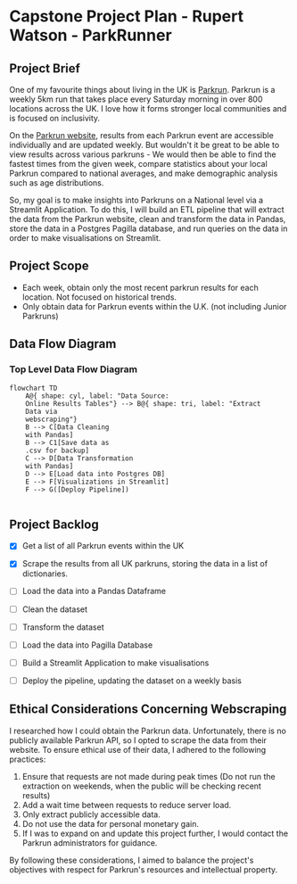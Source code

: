 # Capstone Project Plan - Rupert Watson - ParkRunner

## Project Brief

One of my favourite things about living in the UK is [Parkrun](https://www.parkrun.org.uk/). Parkrun is a weekly 5km run that takes place every Saturday morning in over 800 locations across the UK. I love how it forms stronger local communities and is focused on inclusivity. 

On the [Parkrun website](https://www.parkrun.org.uk/), results from each Parkrun event are accessible individually and are updated weekly. But wouldn't it be great to be able to view results across various parkruns - We would then be able to find the fastest times from the given week, compare statistics about your local Parkrun compared to national averages, and make demographic analysis such as age distributions.

So, my goal is to make insights into Parkruns on a National level via a Streamlit Application. To do this, I will build an ETL pipeline that will extract the data from the Parkrun website, clean and transform the data in Pandas, store the data in a Postgres Pagilla database, and run queries on the data in order to make visualisations on Streamlit.

## Project Scope

- Each week, obtain only the most recent parkrun results for each location. Not focused on historical trends.
- Only obtain data for Parkrun events within the U.K. (not including Junior Parkruns)

## Data Flow Diagram

### Top Level Data Flow Diagram

```mermaid
flowchart TD
    A@{ shape: cyl, label: "Data Source: 
    Online Results Tables"} --> B@{ shape: tri, label: "Extract 
    Data via
    webscraping"}
    B --> C[Data Cleaning
    with Pandas]
    B --> C1[Save data as 
    .csv for backup]
    C --> D[Data Transformation
    with Pandas]
    D --> E[Load data into Postgres DB]
    E --> F[Visualizations in Streamlit]
    F --> G([Deploy Pipeline])
    
```
## Project Backlog

- [X] Get a list of all Parkrun events within the UK
- [X] Scrape the results from all UK parkruns, storing the data in a list of dictionaries.
- [ ] Load the data into a Pandas Dataframe
- [ ] Clean the dataset
- [ ] Transform the dataset
- [ ] Load the data into Pagilla Database
- [ ] Build a Streamlit Application to make visualisations
- [ ] Deploy the pipeline, updating the dataset on a weekly basis


## Ethical Considerations Concerning Webscraping

I researched how I could obtain the Parkrun data. Unfortunately, there is no publicly available Parkrun API, so I opted to scrape the data from their website. To ensure ethical use of their data, I adhered to the following practices:

1. Ensure that requests are not made during peak times (Do not run the extraction on weekends, when the public will be checking recent results)
2. Add a wait time between requests to reduce server load.
3. Only extract publicly accessible data.
4. Do not use the data for personal monetary gain.
5. If I was to expand on and update this project further, I would contact the Parkrun administrators for guidance.

By following these considerations, I aimed to balance the project's objectives with respect for Parkrun's resources and intellectual property.
